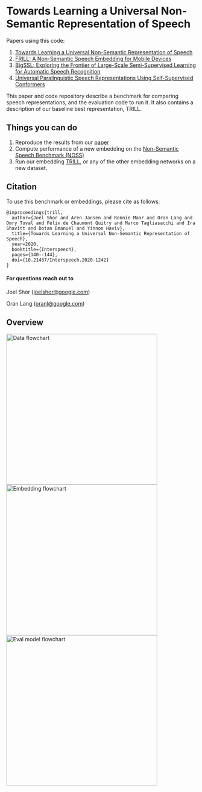 # Towards Learning a Universal Non-Semantic Representation of Speech

Papers using this code:

1. [Towards Learning a Universal Non-Semantic Representation of Speech](https://arxiv.org/abs/2002.12764)
1. [FRILL: A Non-Semantic Speech Embedding for Mobile Devices](https://arxiv.org/abs/2011.04609)
1. [BigSSL: Exploring the Frontier of Large-Scale Semi-Supervised Learning for Automatic Speech Recognition](https://arxiv.org/abs/2109.13226)
1. [Universal Paralinguistic Speech Representations Using Self-Supervised Conformers](https://arxiv.org/abs/2110.04621)

This paper and code repository describe a benchmark for comparing speech representations,
and the evaluation code to run it. It also contains a description of our baseline
best representation, TRILL.

## Things you can do

1. Reproduce the results from our [paper](https://arxiv.org/abs/2002.12764)
1. Compute performance of a new embedding on the [Non-Semantic Speech
   Benchmark (NOSS)](https://www.tensorflow.org/datasets/catalog/overview#audio)
1. Run our embedding [TRILL](https://aihub.cloud.google.com/s?q=nonsemantic-speech-benchmark),
   or any of the other embedding networks on a new dataset.

## Citation
To use this benchmark or embeddings, please cite as follows:

```
@inproceedings{trill,
  author={Joel Shor and Aren Jansen and Ronnie Maor and Oran Lang and Omry Tuval and Félix de Chaumont Quitry and Marco Tagliasacchi and Ira Shavitt and Dotan Emanuel and Yinnon Haviv},
  title={Towards Learning a Universal Non-Semantic Representation of Speech},
  year=2020,
  booktitle={Interspeech},
  pages={140--144},
  doi={10.21437/Interspeech.2020-1242}
}
```

#### For questions reach out to

Joel Shor ([joelshor@google.com](mailto:joelshor@google.com))

Oran Lang ([oranl@google.com](mailto:oranl@google.com))

## Overview

<img src="https://github.com/google-research/google-research/raw/master/non_semantic_speech_benchmark/images/data_flowchart.png" alt="Data flowchart" width="400">

<img src="https://github.com/google-research/google-research/raw/master/non_semantic_speech_benchmark/images/embedding_flowchart.png" alt="Embedding flowchart" width="400">

<img src="https://github.com/google-research/google-research/raw/master/non_semantic_speech_benchmark/images/eval_model_flowchart.png" alt="Eval model flowchart" width="400">

